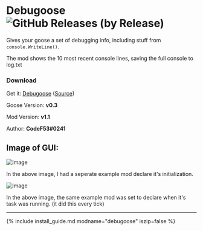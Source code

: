 # Debugoose ![GitHub Releases (by Release)](https://img.shields.io/github/downloads/desktopgooseunofficial/resourcehub/Debugoose/total?logo=github)
Gives your goose a set of debugging info, including stuff from `console.WriteLine()`. 

The mod shows the 10 most recent console lines, saving the full console to log.txt

### Download

Get it: [Debugoose](https://github.com/DesktopGooseUnofficial/ResourceHub/releases/download/debugoose/debugoose.dll) ([Source](https://github.com/CodeF53/DskptGoose-Debugoose/tree/master/GooseMod_Debugoose))

Goose Version: **v0.3**

Mod Version: **v1.1**

Author: **CodeF53#0241**

## Image of GUI:

![image](https://imgur.com/MKUJ467.png)

In the above image, I had a seperate example mod declare it's initialization.

![image](https://imgur.com/765he8h.png)

In the above image, the same example mod was set to declare when it's task was running. (it did this every tick)

----

{% include install_guide.md modname="debugoose" iszip=false %}
